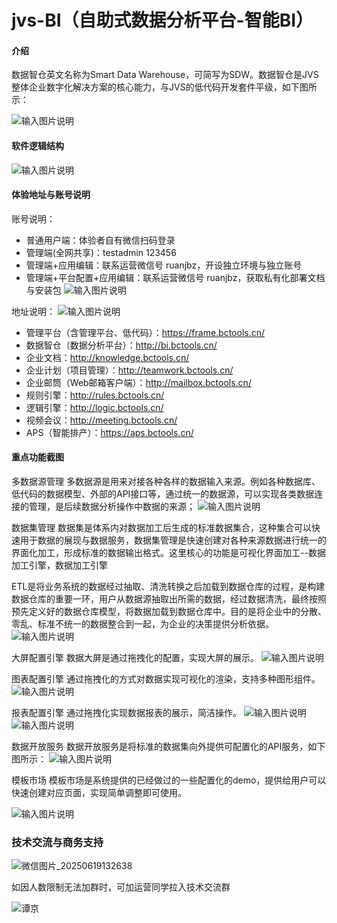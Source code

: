 # jvs-BI（自助式数据分析平台-智能BI）

#### 介绍
数据智仓英文名称为Smart Data Warehouse，可简写为SDW。数据智仓是JVS整体企业数字化解决方案的核心能力，与JVS的低代码开发套件平级，如下图所示：

![输入图片说明](IMG/image1.png)

#### 软件逻辑结构
![输入图片说明](IMG/image2.png)



#### 体验地址与账号说明
账号说明：
- 普通用户端：体验者自有微信扫码登录
- 管理端(全网共享)：testadmin 123456
- 管理端+应用编辑：联系运营微信号 ruanjbz，开设独立环境与独立账号
- 管理端+平台配置+应用编辑：联系运营微信号 ruanjbz，获取私有化部署文档与安装包
![输入图片说明](IMG/image.png)

地址说明：
![输入图片说明](IMG/%E4%BA%A7%E5%93%81%E4%BD%93%E7%B3%BB%E6%9E%B6%E6%9E%84.png)
- 管理平台（含管理平台、低代码）：https://frame.bctools.cn/
- 数据智仓（数据分析平台）：http://bi.bctools.cn/
- 企业文档：http://knowledge.bctools.cn/
- 企业计划（项目管理）：http://teamwork.bctools.cn/
- 企业邮筒（Web邮箱客户端）：http://mailbox.bctools.cn/
- 规则引擎：http://rules.bctools.cn/
- 逻辑引擎：http://logic.bctools.cn/
- 视频会议：http://meeting.bctools.cn/
- APS（智能排产）：https://aps.bctools.cn/


#### 重点功能截图
多数据源管理
多数据源是用来对接各种各样的数据输入来源。例如各种数据库、低代码的数据模型、外部的API接口等，通过统一的数据源，可以实现各类数据连接的管理，是后续数据分析操作中数据的来源；
![输入图片说明](IMG/image%E6%95%B0%E6%8D%AE%E6%BA%90.png)


数据集管理
数据集是体系内对数据加工后生成的标准数据集合，这种集合可以快速用于数据的展现与数据服务，数据集管理是快速创建对各种来源数据进行统一的界面化加工，形成标准的数据输出格式。这里核心的功能是可视化界面加工--数据加工引擎，数据加工引擎

ETL是将业务系统的数据经过抽取、清洗转换之后加载到数据仓库的过程，是构建数据仓库的重要一环，用户从数据源抽取出所需的数据，经过数据清洗，最终按照预先定义好的数据仓库模型，将数据加载到数据仓库中。目的是将企业中的分散、零乱、标准不统一的数据整合到一起，为企业的决策提供分析依据。
![输入图片说明](IMG/imageetl.png)


大屏配置引擎
数据大屏是通过拖拽化的配置，实现大屏的展示。
![输入图片说明](IMG/imagedp.png)


图表配置引擎
通过拖拽化的方式对数据实现可视化的渲染，支持多种图形组件。
![输入图片说明](IMG/imagetb.png)


报表配置引擎
通过拖拽化实现数据报表的展示，简洁操作。
![输入图片说明](IMG/imagebb.png)
![输入图片说明](IMG/%E6%8A%A5%E8%A1%A8image.png)



数据开放服务
数据开放服务是将标准的数据集向外提供可配置化的API服务，如下图所示：
![输入图片说明](IMG/imagebi.png)

模板市场
模板市场是系统提供的已经做过的一些配置化的demo，提供给用户可以快速创建对应页面，实现简单调整即可使用。

![输入图片说明](IMG/imagemmarket.png)




### 技术交流与商务支持

![微信图片_20250619132638](https://github.com/user-attachments/assets/76fe7143-45b5-4986-aa5f-2e259fc03dcd)




















如因人数限制无法加群时，可加运营同学拉入技术交流群

![谭京](https://github.com/user-attachments/assets/41c06e3e-efe0-42fc-b50c-b9cc3f1dffed)




